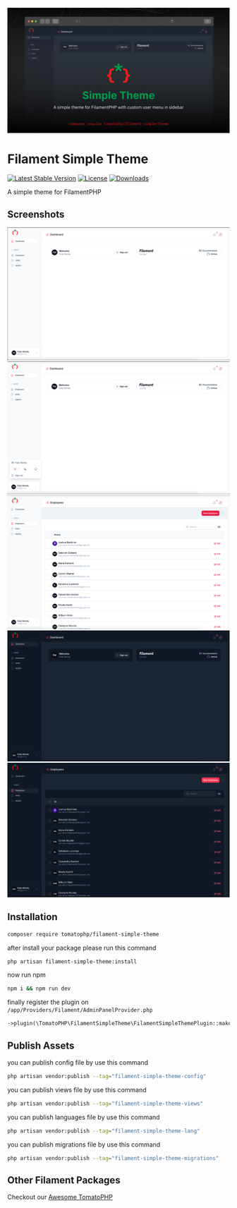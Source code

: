![Screenshot](https://raw.githubusercontent.com/tomatophp/filament-simple-theme/master/arts/3x1io-tomato-simple-theme.jpg)

# Filament Simple Theme

[![Latest Stable Version](https://poser.pugx.org/tomatophp/filament-simple-theme/version.svg)](https://packagist.org/packages/tomatophp/filament-simple-theme)
[![License](https://poser.pugx.org/tomatophp/filament-simple-theme/license.svg)](https://packagist.org/packages/tomatophp/filament-simple-theme)
[![Downloads](https://poser.pugx.org/tomatophp/filament-simple-theme/d/total.svg)](https://packagist.org/packages/tomatophp/filament-simple-theme)

A simple theme for FilamentPHP

## Screenshots

![Dashboard](https://raw.githubusercontent.com/tomatophp/filament-simple-theme/master/arts/dashboard.png)
![User Menu](https://raw.githubusercontent.com/tomatophp/filament-simple-theme/master/arts/user-menu.png)
![Resource](https://raw.githubusercontent.com/tomatophp/filament-simple-theme/master/arts/resource.png)
![Dark Dashboard](https://raw.githubusercontent.com/tomatophp/filament-simple-theme/master/arts/dashboard-dark.png)
![Dark Resource](https://raw.githubusercontent.com/tomatophp/filament-simple-theme/master/arts/resource-dark.png)

## Installation

```bash
composer require tomatophp/filament-simple-theme
```
after install your package please run this command

```bash
php artisan filament-simple-theme:install
```

now run npm

```bash
npm i && npm run dev
```

finally register the plugin on `/app/Providers/Filament/AdminPanelProvider.php`

```php
->plugin(\TomatoPHP\FilamentSimpleTheme\FilamentSimpleThemePlugin::make())
```

## Publish Assets

you can publish config file by use this command

```bash
php artisan vendor:publish --tag="filament-simple-theme-config"
```

you can publish views file by use this command

```bash
php artisan vendor:publish --tag="filament-simple-theme-views"
```

you can publish languages file by use this command

```bash
php artisan vendor:publish --tag="filament-simple-theme-lang"
```

you can publish migrations file by use this command

```bash
php artisan vendor:publish --tag="filament-simple-theme-migrations"
```

## Other Filament Packages

Checkout our [Awesome TomatoPHP](https://github.com/tomatophp/awesome)


